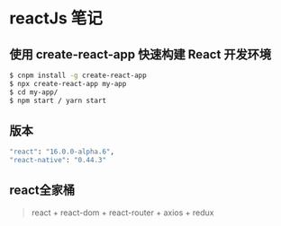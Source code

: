 # reactJs 笔记

## 使用 create-react-app 快速构建 React 开发环境
```sh
$ cnpm install -g create-react-app
$ npx create-react-app my-app
$ cd my-app/
$ npm start / yarn start
```
## 版本
```sh
"react": "16.0.0-alpha.6",
"react-native": "0.44.3"
```

## react全家桶
> react + react-dom + react-router + axios + redux
>

